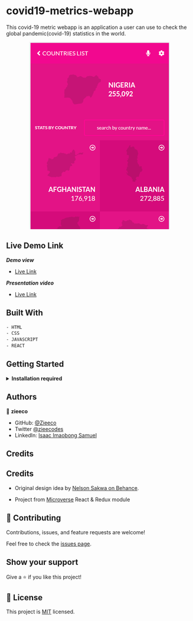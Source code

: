 # covid19-metrics-webapp

This covid-19 metric webapp is an application a user can use to check the global pandemic(covid-19) statistics in the world.

<p align="center">
  <img src="/src/assets/screenshot.png">
</p>

## Live Demo Link

**_Demo view_**

- [Live Link](https://math-magician-calculator.herokuapp.com/)

**_Presentation video_**
- [Live Link](https://relaxed-ride-bb9e65.netlify.app/)

## Built With

  ~~~ bash
  - HTML
  - CSS
  - JAVASCRIPT
  - REACT
  ~~~

## Getting Started

<details>
    <summary><b>Installation required</b></summary>

#### Step 0: Prerequisites

 - A text editor (preferably Visual Studio Code, or any code editor of your choice)
  -  [Git](https://git-scm.com/downloads)
  -  [Node](https://nodejs.org/en/download/)
  - #### Clone this repository

  To get a local copy up and running, download th zip file or follow the steps below by rnning these commands in your command line.

~~~bash
git clone https://github.com/zieeco/covid19-metrics-webapp.git
~~~

 - Navigate to the location of the folder in your machine:

 ~~~bash
 cd covid19-metrics-webapp
 ~~~

#### Step 0.1: Prerequisites

Run the following command in your terminal or command line to install the `npm` packages

- `npm install`
- `npm run build`
- `npm start`
- `npm run test`

<sub>To learn React, check out the [React documentation](https://reactjs.org/).
</sub>

</details>

## Authors

👤 **zieeco**

- GitHub: [@Zieeco](https://github.com/zieeco)
- Twitter [@zieecodes](https://twitter.com/zieecodes)
- LinkedIn: [Isaac Imaobong Samuel](https://www.linkedin.com/in/isaac-imaobong-samuel)

## Credits

## Credits

- Original design idea by [Nelson Sakwa on Behance](https://www.behance.net/sakwadesignstudio).

- Project from [Microverse](https://bit.ly/MicroverseTN) React & Redux module

## 🤝 Contributing

Contributions, issues, and feature requests are welcome!

Feel free to check the [issues page](https://github.com/zieeco/covid19-metric-webapp/issues).

## Show your support

Give a ⭐️ if you like this project!

## 📝 License

This project is [MIT](./MIT.md) licensed.
